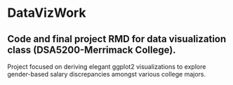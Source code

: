 # DataVizWork
## Code and final project RMD for data visualization class (DSA5200-Merrimack College).
Project focused on deriving elegant ggplot2 visualizations to explore gender-based salary discrepancies amongst various college majors.

